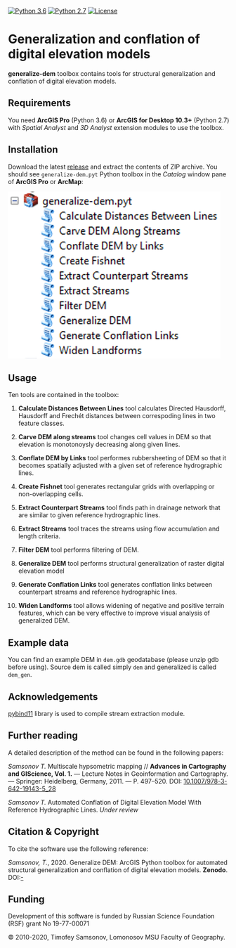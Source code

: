 [![Python 3.6](https://img.shields.io/badge/python-3.6-red.svg)](https://www.python.org/downloads/release/python-360/) [![Python 2.7](https://img.shields.io/badge/python-2.7-orange.svg)](https://www.python.org/downloads/release/python-270/) [![License](http://img.shields.io/badge/license-GPL%20%28%3E=%203%29-brightgreen.svg?style=flat)](http://www.gnu.org/licenses/gpl-3.0.html)

# Generalization and conflation of digital elevation models

**generalize-dem** toolbox contains tools for structural generalization and conflation of digital elevation models.

## Requirements

You need **ArcGIS Pro** (Python 3.6) or **ArcGIS for Desktop 10.3+** (Python 2.7) with *Spatial Analyst* and *3D Analyst* extension modules to use the toolbox.

## Installation

Download the latest [release](https://github.com/tsamsonov/generalize-dem/releases) and extract the contents of ZIP archive. You should see `generalize-dem.pyt` Python toolbox in the *Catalog* window pane of **ArcGIS Pro** or **ArcMap**:

![toolbox](img/toolbox.png)

## Usage

Ten tools are contained in the toolbox:

1. **Сalculate Distances Between Lines** tool calculates Directed Hausdorff, Hausdorff and Frechét distances between correspoding lines in two feature classes.

2. **Carve DEM along streams** tool changes cell values in DEM so that elevation is monotonoysly decreasing along given lines.

3. **Conflate DEM by Links** tool performes rubbersheeting of DEM so that it becomes spatially adjusted with a given set of reference hydrographic lines.

4. **Create Fishnet** tool generates rectangular grids with overlapping or non-overlapping cells.

5. **Extract Counterpart Streams** tool finds path in drainage network that are similar to given reference hydrographic lines.

6. **Extract Streams** tool traces the streams using flow accumulation and length criteria.

7. **Filter DEM** tool performs filtering of DEM.

8. **Generalize DEM** tool performs structural generalization of raster digital elevation model

9. **Generate Conflation Links** tool generates conflation links between counterpart streams and reference hydrographic lines.

10. **Widen Landforms** tool allows widening of negative and positive terrain features, which can be very effective to improve visual analysis of generalized DEM.

## Example data

You can find an example DEM in `dem.gdb` geodatabase (please unzip gdb before using). Source dem is called simply `dem` and generalized is called `dem_gen`.

## Acknowledgements

[pybind11](https://github.com/pybind/pybind11/) library is used to compile stream extraction module.

## Further reading

A detailed description of the method can be found in the following papers:

*Samsonov T.* Multiscale hypsometric mapping // **Advances in Cartography and GIScience, Vol. 1.** — Lecture Notes in Geoinformation and Cartography. — Springer: Heidelberg, Germany, 2011. — P. 497–520. DOI: [10.1007/978-3-642-19143-5_28](http://dx.doi.org/10.1007/978-3-642-19143-5_28)

*Samsonov T.* Automated Conflation of Digital Elevation Model With Reference Hydrographic Lines. *Under review*

## Citation & Copyright

To cite the software use the following reference:

*Samsonov, T.*, 2020. Generalize DEM: ArcGIS Python toolbox for automated structural generalization and conflation of digital elevation models. **Zenodo**. DOI:[-](-)

## Funding 

Development of this software is funded by Russian Science Foundation (RSF) grant No 19-77-00071

© 2010-2020, Timofey Samsonov, Lomonosov MSU Faculty of Geography.